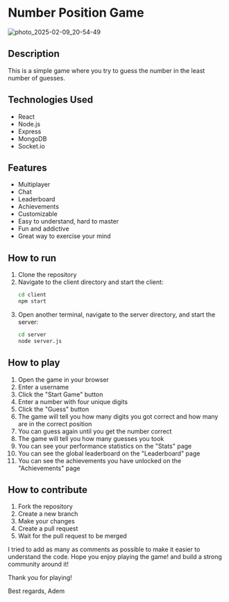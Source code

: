 # Number Position Game

![photo_2025-02-09_20-54-49](https://github.com/user-attachments/assets/6d5d3edf-6638-44c6-bbf1-163179df6122)


## Description

This is a simple game where you try to guess the number in the least number of guesses.

## Technologies Used

- React
- Node.js
- Express
- MongoDB
- Socket.io 

## Features

- Multiplayer
- Chat
- Leaderboard
- Achievements
- Customizable
- Easy to understand, hard to master
- Fun and addictive
- Great way to exercise your mind

## How to run

1. Clone the repository
2. Navigate to the client directory and start the client:
   ```bash
   cd client
   npm start
   ```
3. Open another terminal, navigate to the server directory, and start the server:
   ```bash
   cd server
   node server.js
   ```

## How to play

1. Open the game in your browser
2. Enter a username
3. Click the "Start Game" button
4. Enter a number with four unique digits
5. Click the "Guess" button
6. The game will tell you how many digits you got correct and how many are in the correct position
7. You can guess again until you get the number correct
8. The game will tell you how many guesses you took
9. You can see your performance statistics on the "Stats" page
10. You can see the global leaderboard on the "Leaderboard" page
11. You can see the achievements you have unlocked on the "Achievements" page

## How to contribute

1. Fork the repository
2. Create a new branch
3. Make your changes
4. Create a pull request
5. Wait for the pull request to be merged

I tried to add as many as comments as possible to make it easier to understand the code.
Hope you enjoy playing the game! and build a strong community around it!

Thank you for playing!

Best regards,
Adem

